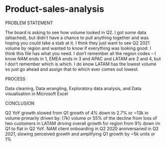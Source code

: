 # Product-sales-analysis

PROBLEM STATEMENT

The board is asking to see how volume looked in Q2. I got some data (attached), but didn’t have a chance to pull anything together and was hoping you could take a stab at it. I think they just want to see Q2 2021 volume by region and wanted to know if everything was looking good. I think this file has what you need. I don’t remember all the region codes – I know NAM ends in 1, EMEA ends in 3 and APAC and LATAM are 2 and 4, but I don’t remember which is which. I do know LATAM has the lowest volume so just go ahead and assign that to which ever comes out lowest.

PROCESS

Data cleaning, Data wrangling, Exploratory data analysis, and Data visualisation in Microsoft Excel

CONCLUSION

Q2 YoY growth slowed from Q1 growth of 4% down to 2.7% or ~13k in volume primarily driven by: (7k) volume or 55% of the decline from loss of two customers in LATAM driving overall growth for region from 9% down im Q1 to flat in Q2 YoY. NAM client onboarding in Q2 2020 anniversaried in Q2 2021, slowing perceived growth and amplifying Q1 growth by ~5k units or 1%
